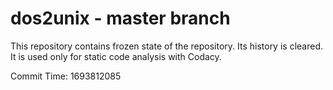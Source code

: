 # dos2unix - master branch

This repository contains frozen state of the repository.
Its history is cleared. It is used only for static code
analysis with Codacy.

Commit Time: 1693812085